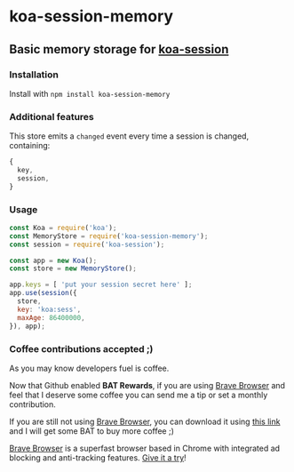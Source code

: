 # koa-session-memory

## Basic memory storage for [koa-session](https://www.npmjs.com/package/koa-session)

### Installation

Install with `npm install koa-session-memory`

### Additional features

This store emits a `changed` event every time a session is changed, containing:

```javascript
{
  key,
  session,
}
```

### Usage

```javascript
const Koa = require('koa');
const MemoryStore = require('koa-session-memory');
const session = require('koa-session');

const app = new Koa();
const store = new MemoryStore();

app.keys = [ 'put your session secret here' ];
app.use(session({
  store,
  key: 'koa:sess',
  maxAge: 86400000,
}), app);
```

### Coffee contributions accepted ;)

As you may know developers fuel is coffee.

Now that Github enabled **BAT Rewards**, if you are using [Brave Browser](https://brave.com/kal004) and feel that I deserve some coffee you can send me a tip or set a monthly contribution.

If you are still not using [Brave Browser](https://brave.com/kal004), you can download it using [this link]() and I will get some BAT to buy more coffee ;)

[Brave Browser](https://brave.com/kal004) is a superfast browser based in Chrome with integrated ad blocking and anti-tracking features. [Give it a try](https://brave.com/kal004)!
